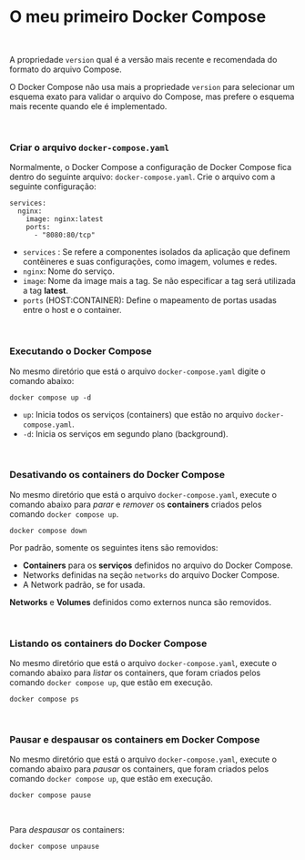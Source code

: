 # O meu primeiro Docker Compose

<br>

A propriedade `version` qual é a versão mais recente e recomendada do formato do arquivo Compose.

O Docker Compose não usa mais a propriedade `version` para selecionar um esquema exato para validar o arquivo do Compose, mas prefere o esquema mais recente quando ele é implementado.

<br>

### Criar o arquivo `docker-compose.yaml`

Normalmente, o Docker Compose a configuração de Docker Compose fica dentro do seguinte arquivo: `docker-compose.yaml`. Crie o arquivo com a seguinte configuração:

```docker
services:
  nginx:
    image: nginx:latest
    ports:
      - "8080:80/tcp"

```
- `services` : Se refere a componentes isolados da aplicação que definem contêineres e suas configurações, como imagem, volumes e redes.
- `nginx`: Nome do serviço.
- `image`: Nome da image mais a tag. Se não especificar a tag será utilizada a tag **latest**.
- `ports` (HOST:CONTAINER): Define o mapeamento de portas usadas entre o host e o container.  

<br>

### Executando o Docker Compose

No mesmo diretório que está o arquivo `docker-compose.yaml` digite o comando abaixo:

```shell
docker compose up -d
```
- `up`: Inicia todos os serviços (containers) que estão no arquivo `docker-compose.yaml`.
- `-d`: Inicia os serviços em segundo plano (background).

<br>

### Desativando os containers do Docker Compose

No mesmo diretório que está o arquivo `docker-compose.yaml`, execute o comando abaixo para *parar* e *remover* os **containers** criados pelos comando `docker compose up`.

```shell
docker compose down
```
Por padrão, somente os seguintes itens são removidos:
- **Containers** para os **serviços** definidos no arquivo do Docker Compose.
- Networks definidas na seção `networks` do arquivo Docker Compose.
- A Network padrão, se for usada.

**Networks** e **Volumes** definidos como externos nunca são removidos.

<br>

### Listando os containers do Docker Compose

No mesmo diretório que está o arquivo `docker-compose.yaml`, execute o comando abaixo para *listar* os containers, que foram criados pelos comando `docker compose up`, que estão em execução.

```shell
docker compose ps
```
<br>

### Pausar e despausar os containers em Docker Compose

No mesmo diretório que está o arquivo `docker-compose.yaml`, execute o comando abaixo para *pausar* os containers, que foram criados pelos comando `docker compose up`, que estão em execução.

```shell
docker compose pause
```
<br>

Para *despausar* os containers:

```shell
docker compose unpause
```
<br>


